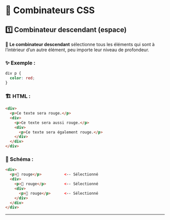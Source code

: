 # 🌈 Combinateurs CSS

## 1️⃣ Combinateur descendant (espace)

🔹 **Le combinateur descendant** sélectionne tous les éléments qui sont à l’intérieur d’un autre élément, peu importe leur niveau de profondeur.

### ✨ Exemple :

```css
div p {
  color: red;
}
```

### 🏗️ HTML :

```html
<div>
  <p>Ce texte sera rouge.</p>
  <div>
    <p>Ce texte sera aussi rouge.</p>
    <div>
      <p>Ce texte sera également rouge.</p>
    </div>
  </div>
</div>
```

### 🎨 Schéma :

```html
<div>
  <p>🔴 rouge</p>          <-- Sélectionné
  <div>
    <p>🔴 rouge</p>        <-- Sélectionné
    <div>
      <p>🔴 rouge</p>      <-- Sélectionné
    </div>
  </div>
</div>
```

---